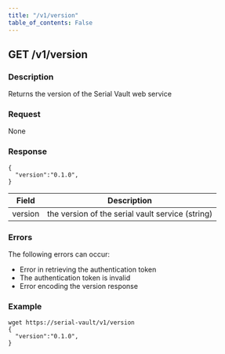 ```yaml
---
title: "/v1/version"
table_of_contents: False
---
```


## GET /v1/version

### Description

Returns the version of the Serial Vault web service

### Request

None

### Response

```
{
  "version":"0.1.0",
}
```

| Field | Description |
|---------------|-----|
| version  | the version of the serial vault service (string) |

### Errors

The following errors can occur:

 * Error in retrieving the authentication token
 * The authentication token is invalid
 * Error encoding the version response

### Example

```
wget https://serial-vault/v1/version
{
  "version":"0.1.0",
}
```